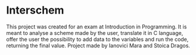 # Interschem
This project was created for an exam at Introduction in Programming. It is meant to analyse a scheme made by the user, translate it in C language, offer the user the possibility to add data to the variables and run the code, returning the final value. 
Project made by Ianovici Mara and Stoica Dragos.

